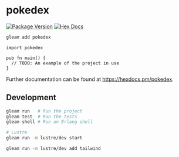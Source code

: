 # pokedex

[![Package Version](https://img.shields.io/hexpm/v/pokedex)](https://hex.pm/packages/pokedex)
[![Hex Docs](https://img.shields.io/badge/hex-docs-ffaff3)](https://hexdocs.pm/pokedex/)

```sh
gleam add pokedex
```

```gleam
import pokedex

pub fn main() {
  // TODO: An example of the project in use
}
```

Further documentation can be found at <https://hexdocs.pm/pokedex>.

## Development

```sh
gleam run   # Run the project
gleam test  # Run the tests
gleam shell # Run an Erlang shell

# Lustre
gleam run -m lustre/dev start

gleam run -m lustre/dev add tailwind
 
```

